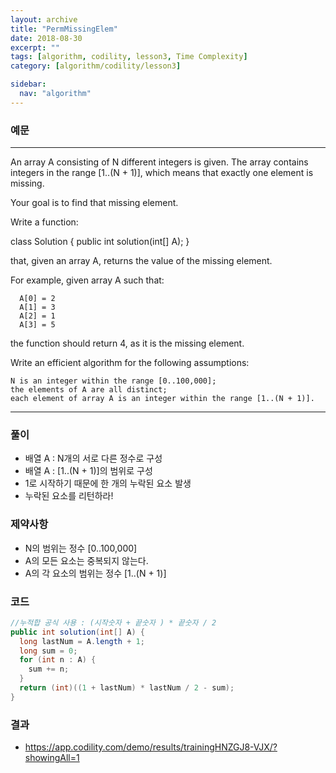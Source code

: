 ```yaml
---
layout: archive
title: "PermMissingElem"
date: 2018-08-30
excerpt: ""
tags: [algorithm, codility, lesson3, Time Complexity]
category: [algorithm/codility/lesson3]

sidebar:
  nav: "algorithm"
---
```


### 예문 
* * *
An array A consisting of N different integers is given. 
The array contains integers in the range [1..(N + 1)], which means that exactly one element is missing.

Your goal is to find that missing element.

Write a function:

class Solution { public int solution(int[] A); }

that, given an array A, returns the value of the missing element.

For example, given array A such that:
```
  A[0] = 2
  A[1] = 3
  A[2] = 1
  A[3] = 5
```
the function should return 4, as it is the missing element.

Write an efficient algorithm for the following assumptions:
```
N is an integer within the range [0..100,000];
the elements of A are all distinct;
each element of array A is an integer within the range [1..(N + 1)].
```
* * *

### 풀이
* 배열 A : N개의 서로 다른 정수로 구성
* 배열 A : [1..(N + 1)]의 범위로 구성
* 1로 시작하기 때문에 한 개의 누락된 요소 발생
* 누락된 요소를 리턴하라!

### 제약사항
* N의 범위는 정수 [0..100,000]
* A의 모든 요소는 중복되지 않는다.
* A의 각 요소의 범위는 정수 [1..(N + 1)]

### 코드
``` java
//누적합 공식 사용 : (시작숫자 + 끝숫자 ) * 끝숫자 / 2
public int solution(int[] A) {
  long lastNum = A.length + 1;
  long sum = 0;
  for (int n : A) {
    sum += n;
  }
  return (int)((1 + lastNum) * lastNum / 2 - sum);
}
```

### 결과
* https://app.codility.com/demo/results/trainingHNZGJ8-VJX/?showingAll=1